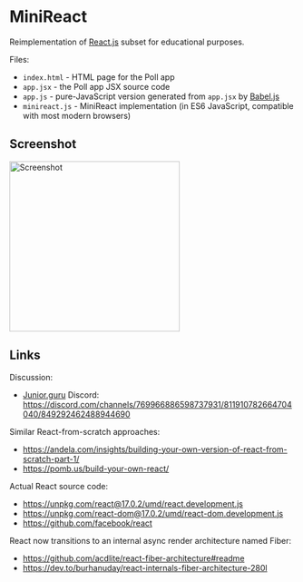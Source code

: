 MiniReact
=========

Reimplementation of [React.js](https://reactjs.org/) subset for educational purposes.

Files:

- `index.html` - HTML page for the Poll app
- `app.jsx` - the Poll app JSX source code
- `app.js` - pure-JavaScript version generated from `app.jsx` by [Babel.js](https://babeljs.io/repl/)
- `minireact.js` - MiniReact implementation (in ES6 JavaScript, compatible with most modern browsers)


Screenshot
----------

<a href='https://minireact.vercel.app/'><img alt='Screenshot' src='https://user-images.githubusercontent.com/115487/120337946-0ebce000-c2f4-11eb-9af9-9e0ee9ed5f52.png' width=300></a>


Links
-----

Discussion:

- [Junior.guru](https://junior.guru/) Discord: https://discord.com/channels/769966886598737931/811910782664704040/849292462488944690

Similar React-from-scratch approaches:

- https://andela.com/insights/building-your-own-version-of-react-from-scratch-part-1/
- https://pomb.us/build-your-own-react/

Actual React source code:

- https://unpkg.com/react@17.0.2/umd/react.development.js
- https://unpkg.com/react-dom@17.0.2/umd/react-dom.development.js
- https://github.com/facebook/react

React now transitions to an internal async render architecture named Fiber:

- https://github.com/acdlite/react-fiber-architecture#readme
- https://dev.to/burhanuday/react-internals-fiber-architecture-280l
